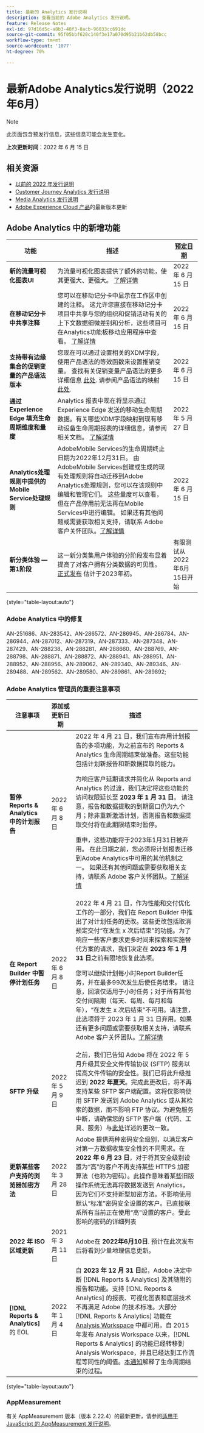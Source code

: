```yaml
---
title: 最新的 Analytics 发行说明
description: 查看当前的 Adobe Analytics 发行说明。
feature: Release Notes
exl-id: 97d16d5c-a8b3-48f3-8acb-96033cc691dc
source-git-commit: 95f05bbf620c140f3e17a070d95b21b62db58bcc
workflow-type: tm+mt
source-wordcount: '1077'
ht-degree: 70%

---
```


# 最新Adobe Analytics发行说明（2022年6月）

>[!NOTE]
>
>此页面包含预发行信息，这些信息可能会发生变化。

**上次更新时间**：2022 年 6 月 15 日

## 相关资源

* [以前的 2022 年发行说明](/help/release-notes/2022.md)
* [Customer Journey Analytics 发行说明](https://experienceleague.adobe.com/docs/analytics-platform/using/releases/latest.html?lang=zh-Hans)
* [Media Analytics 发行说明](https://experienceleague.adobe.com/docs/media-analytics/using/additional-resources/release-notes.html?lang=zh-Hans)
* [Adobe Experience Cloud 产品](https://business.adobe.com/products/adobe-experience-cloud-products.html)的最新版本更新

## Adobe Analytics 中的新增功能

| 功能 | 描述 | [预定日期](releases.md) |
| ----------- | ---------- | ------- |
| **新的流量可视化图表UI** | 为流量可视化图表提供了额外的功能，使其更强大、更强大。 [了解详情](https://experienceleague.adobe.com/docs/analytics/analyze/analysis-workspace/visualizations/flow/create-flow.html?lang=en) | 2022 年 6 月 15 日 |
| **在移动记分卡中共享注释** | 您可以在移动记分卡中显示在工作区中创建的注释。 这允许您直接在移动记分卡项目中共享与您的组织和促销活动有关的上下文数据细微差别和分析，这些项目可在Analytics功能板移动应用程序中查看。 [了解详情](https://experienceleague.adobe.com/docs/analytics/analyze/analysis-workspace/components/annotations/mobile-annotations.html?lang=en) | 2022 年 6 月 15 日 |
| **支持带有边缘集合的促销变量的产品语法版本** | 您现在可以通过设置相关的XDM字段，使用产品语法的等效函数来设置推销变量。 查找有关促销变量产品语法的更多详细信息 [此处](https://experienceleague.adobe.com/docs/analytics/admin/admin-tools/conversion-variables/merchandising-evars.html?lang=zh-Hans). 请参阅产品语法的映射 [此处](https://experienceleague.adobe.com/docs/analytics/implementation/aep-edge/variable-mapping.html?lang=en#aep-edge). | 2022 年 6 月 15 日 |
| **通过 Experience Edge 填充生命周期维度和量度** | Analytics 报表中现在将显示通过 Experience Edge 发送的移动生命周期数据。有关哪些XDM字段映射到现有移动设备生命周期报表的详细信息，请参阅相关文档。 [了解详情](https://experienceleague.adobe.com/docs/analytics/implementation/aep-edge/variable-mapping.html) | 2022 年 5 月 27 日 |
| **Analytics处理规则中提供的Mobile Service处理规则** | AdobeMobile Services的生命周期终止日期为2022年12月31日。 由AdobeMobile Services创建或生成的现有处理规则将自动迁移到Adobe Analytics处理规则，您可以在该规则中编辑和管理它们。 这些量度可以查看，但在产品停用前无法再在Mobile Services中进行编辑。 如果还有其他问题或需要获取相关支持，请联系 Adobe 客户关怀团队。[了解详情](https://experienceleague.adobe.com/docs/mobile-services/using/eol.html?lang=en) | 2022 年 6 月 15 日 |
| **新分类体验 — 第1阶段** | 这一新分类集用户体验的分阶段发布显着提高了对客户拥有分类数据的可见性。 [正式发布](/help/release-notes/releases.md) 估计于2023年初。 | 有限测试从2022年6月15日开始 |

{style=&quot;table-layout:auto&quot;}

### Adobe Analytics 中的修复

AN-251686、AN-283542、AN-286572、AN-286945、AN-286784、AN-286944、AN-287012、AN-287319、AN-287333、AN-287348、AN-287429、AN-288238、AN-288281、AN-288660、AN-288769、AN-288798、AN-288871、AN-288872、AN-288941、AN-288951、AN-288952、AN-288956、AN-289062、AN-289340、AN-289346、AN-289488、AN-289562、AN-289580、AN-289861、AN-289892;

### Adobe Analytics 管理员的重要注意事项

| 注意事项 | 添加或更新日期 | 描述 |
| ----------- | ---------- | ---------- |
| **暂停 Reports &amp; Analytics 中的计划报告** | 2022 年 6 月 8 日 | 2022 年 4 月 21 日，我们宣布弃用计划报告的多项功能，为之前宣布的 Reports &amp; Analytics 生命周期结束做准备。这些功能包括计划新报告和新数据提取的能力。<p>为响应客户延期请求并简化从 Reports and Analytics 的过渡，我们决定将这些功能的访问权限延长至 **2023 年 1 月 31 日**。 请注意，报告和数据提取的到期窗口仍为九个月；除非重新激活计划，否则报告和数据提取交付将在此期限结束时暂停。<p>重申，这些功能将于2023年1月31日被弃用。 在此日期之前，您必须将计划报表迁移到Adobe Analytics中可用的其他机制之一。 如果还有其他问题或需要获取相关支持，请联系 Adobe 客户关怀团队。[了解详情](/help/analyze/reports-analytics/scheduled-reports-eol.md) |
| **在 Report Builder 中暂停计划任务** | 2022 年 6 月 8 日 | 2022 年 4 月 21 日，作为性能和交付优化工作的一部分，我们在 Report Builder 中推出了对计划任务的更改。这些更改包括取消预定交付“在发生 x 次后结束”的功能。为了响应一些客户要求更多时间来探索和实施替代方案的请求，我们决定在 **2023 年 1 月 31 日**&#x200B;之前有限地恢复此选项。<p>您可以继续计划每小时Report Builder任务，并在最多99次发生后使任务结束。 请注意，回滚仅适用于小时任务；对于所有其他交付间隔期（每天、每周、每月和每年），“在发生 x 次后结束”不可用。请注意，此选项将于 2023 年 1 月 31 日弃用。如果还有更多问题或需要获取相关支持，请联系 Adobe 客户关怀团队。[了解详情](/help/analyze/report-builder/r-arb-scheduled-reports.md) |
| **SFTP 升级** | 2022 年 5 月 9 日 | 之前，我们已告知 Adobe 将在 2022 年 5 月升级其安全文件传输协议 (SFTP) 服务以提高文件传输的安全性。我们已将此升级推迟到 **2022 年夏天**。完成此更改后，将不再支持某些 SFTP 客户端配置。这将仅影响使用 SFTP 发送到 Adobe Analytics 或从其检索的数据，而不影响 FTP 协议。为避免服务中断，请确保您的 SFTP 客户端（代码、工具、服务）与[此处](https://experienceleague.adobe.com/docs/analytics/export/ftp-and-sftp/secure-file-transfer-protocol/sftp-upgrade.html?lang=zh-Hans)详述的更改一致。 |
| **更新某些客户支持的浏览器加密方法** | 2022 年 3 月 28 日 | Adobe 提供两种密码安全级别，以满足客户对第一方数据收集安全性的不同需求。在 **2022 年 6 月 23 日**，对于将其安全级别设置为“高”的客户不再支持某些 HTTPS 加密算法（也称为密码）。此操作意味着某些旧版操作系统无法再将数据发送到 Analytics，因为它们不支持新型加密方法。不影响使用默认“标准”密码安全设置的客户。已直接联系所有当前正在使用“高”设置的客户。受此影响的密码的详细列表 |
| **2022 年 ISO 区域更新** | 2021 年 3 月 11 日 | Adobe在 **2022年6月10日**. 预计在此次发布后将看到少量地理信息更新。 |
| **[!DNL Reports & Analytics]** 的 EOL | 2022 年 1 月 4 日 | 自 **2023 年 12 月 31 日**&#x200B;起，Adobe 决定中断 [!DNL Reports & Analytics] 及其随附的报告和功能。支持 [!DNL Reports & Analytics] 的报表、可视化图表和底层技术不再满足 Adobe 的技术标准。大部分 [!DNL Reports & Analytics] 功能在 [Analysis Workspace](https://experienceleague.adobe.com/docs/analytics/analyze/analysis-workspace/home.html?lang=zh-Hans) 中都可用。自 2015 年发布 Analysis Workspace 以来，[!DNL Reports & Analytics] 的功能已经转移到 Analysis Workspace，并且已经达到工作流程等同性的阈值。[本通知](https://spark.adobe.com/page/6WnF8JK6IRDhf/)解释了生命周期结束的过程。 |

{style=&quot;table-layout:auto&quot;}

### AppMeasurement

有关 AppMeasurement 版本（版本 2.22.4）的最新更新，请参阅[适用于 JavaScript 的 AppMeasurement 发行说明](https://experienceleague.adobe.com/docs/analytics/implementation/appmeasurement-updates.html?lang=zh-Hans)。

